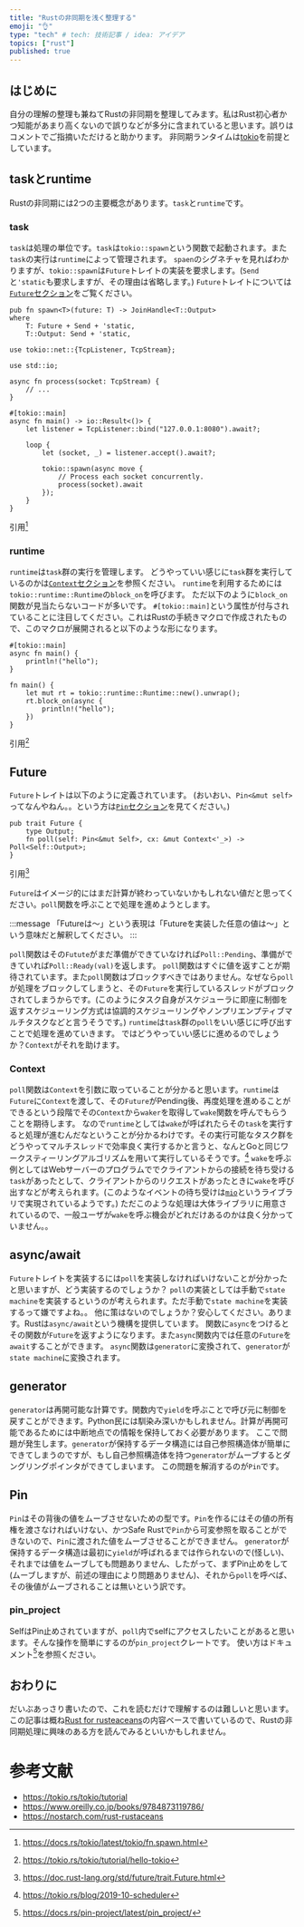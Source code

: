 ```yaml
---
title: "Rustの非同期を浅く整理する"
emoji: "👌"
type: "tech" # tech: 技術記事 / idea: アイデア
topics: ["rust"]
published: true 
---
```


## はじめに
自分の理解の整理も兼ねてRustの非同期を整理してみます。私はRust初心者かつ知能があまり高くないので誤りなどが多分に含まれていると思います。誤りはコメントでご指摘いただけると助かります。
非同期ランタイムは[tokio](https://tokio.rs/)を前提としています。

## taskとruntime
Rustの非同期には2つの主要概念があります。`task`と`runtime`です。

### task
`task`は処理の単位です。`task`は`tokio::spawn`という関数で起動されます。また`task`の実行は`runtime`によって管理されます。
`spaen`のシグネチャを見ればわかりますが、`tokio::spawn`は`Future`トレイトの実装を要求します。(`Send`と`'static`も要求しますが、その理由は省略します。)
`Future`トレイトについては[`Future`セクション](#future)をご覧ください。


```rust:spawnのシグネチャ
pub fn spawn<T>(future: T) -> JoinHandle<T::Output>
where
    T: Future + Send + 'static,
    T::Output: Send + 'static, 
```

```rust:spawnのコード例 
use tokio::net::{TcpListener, TcpStream};

use std::io;

async fn process(socket: TcpStream) {
    // ...
}

#[tokio::main]
async fn main() -> io::Result<()> {
    let listener = TcpListener::bind("127.0.0.1:8080").await?;

    loop {
        let (socket, _) = listener.accept().await?;

        tokio::spawn(async move {
            // Process each socket concurrently.
            process(socket).await
        });
    }
}
```
引用[^1]

### runtime
`runtime`は`task`群の実行を管理します。
どうやっていい感じに`task`群を実行しているのかは[`Context`セクション](#context)を参照ください。
`runtime`を利用するためには`tokio::runtime::Runtime`の`block_on`を呼びます。
ただ以下のように`block_on`関数が見当たらないコードが多いです。
`#[tokio::main]`という属性が付与されていることに注目してください。これはRustの手続きマクロで作成されたもので、このマクロが展開されると以下のような形になります。


```rust:展開前
#[tokio::main]
async fn main() {
    println!("hello");
}
```

```rust:展開後
fn main() {
    let mut rt = tokio::runtime::Runtime::new().unwrap();
    rt.block_on(async {
        println!("hello");
    })
}
```
引用[^2]



## Future
`Future`トレイトは以下のように定義されています。
(おいおい、`Pin<&mut self>`ってなんやねん。。という方は[`Pin`セクション](#pin)を見てください。)

```rust:Futureトレイト
pub trait Future {
    type Output;
    fn poll(self: Pin<&mut Self>, cx: &mut Context<'_>) -> Poll<Self::Output>;
}
```
引用[^4]

`Future`はイメージ的にはまだ計算が終わっていないかもしれない値だと思ってください。`poll`関数を呼ぶことで処理を進めようとします。

:::message
「Futureは～」という表現は「Futureを実装した任意の値は～」という意味だと解釈してください。
:::

`poll`関数はその`Futute`がまだ準備ができていなければ`Poll::Pending`、準備ができていれば`Poll::Ready(val)`を返します。
`poll`関数はすぐに値を返すことが期待されています。また`poll`関数はブロックすべきではありません。なぜなら`poll`が処理をブロックしてしまうと、その`Future`を実行しているスレッドがブロックされてしまうからです。(このようにタスク自身がスケジューラに即座に制御を返すスケジューリング方式は協調的スケジューリングやノンプリエンプティブマルチタスクなどと言うそうです。)
`runtime`は`task`群の`poll`をいい感じに呼び出すことで処理を進めていきます。
ではどうやっていい感じに進めるのでしょうか？`Context`がそれを助けます。

### Context
`poll`関数は`Context`を引数に取っていることが分かると思います。`runtime`は`Future`に`Context`を渡して、その`Future`がPending後、再度処理を進めることができるという段階でその`Context`から`waker`を取得して`wake`関数を呼んでもらうことを期待します。
なので`runtime`としては`wake`が呼ばれたらその`task`を実行すると処理が進むんだなということが分かるわけです。その実行可能なタスク群をどうやってマルチスレッドで効率良く実行するかと言うと、なんとGoと同じワークスティーリングアルゴリズムを用いて実行しているそうです。[^5]
`wake`を呼ぶ例としてはWebサーバーのプログラムででクライアントからの接続を待ち受ける`task`があったとして、クライアントからのリクエストがあったときに`wake`を呼び出すなどが考えられます。(このようなイベントの待ち受けは[`mio`](https://docs.rs/mio/latest/mio/)というライブラリで実現されているようです。)
ただこのような処理は大体ライブラリに用意されているので、一般ユーザが`wake`を呼ぶ機会がどれだけあるのかは良く分かっていません。。


## async/await
`Future`トレイトを実装するには`poll`を実装しなければいけないことが分かったと思いますが、どう実装するのでしょうか？
`poll`の実装としては手動で`state machine`を実装するというのが考えられます。ただ手動で`state machine`を実装するって嫌ですよね。。
他に策はないのでしょうか？安心してください。あります。Rustは`async/await`という機構を提供しています。
関数に`async`をつけるとその関数が`Future`を返すようになります。また`async`関数内では任意の`Future`を`await`することができます。
`async`関数は`generator`に変換されて、`generator`が`state machine`に変換されます。

## generator
`generator`は再開可能な計算です。関数内で`yield`を呼ぶことで呼び元に制御を戻すことができます。Python民には馴染み深いかもしれません。計算が再開可能であるためには中断地点での情報を保持しておく必要があります。
ここで問題が発生します。`generator`が保持するデータ構造には自己参照構造体が簡単にできてしまうのですが、もし自己参照構造体を持つ`generator`がムーブするとダングリングポインタができてしまいます。
この問題を解消するのが`Pin`です。

## Pin
`Pin`はその背後の値をムーブさせないための型です。`Pin`を作るにはその値の所有権を渡さなければいけない、かつSafe Rustで`Pin`から可変参照を取ることができないので、`Pin`に渡された値をムーブさせることができません。
`generator`が保持するデータ構造は最初に`yield`が呼ばれるまでは作られないので(怪しい)、それまでは値をムーブしても問題ありません、したがって、まずPin止めをして(ムーブしますが、前述の理由により問題ありません)、それから`poll`を呼べば、その後値がムーブされることは無いという訳です。

### pin_project
SelfはPin止めされていますが、`poll`内でselfにアクセスしたいことがあると思います。そんな操作を簡単にするのが`pin_project`クレートです。
使い方はドキュメント[^3]を参照ください。

## おわりに
だいぶあっさり書いたので、これを読むだけで理解するのは難しいと思います。
この記事は概ね[Rust for rusteaceans](https://nostarch.com/rust-rustaceans)の内容ベースで書いているので、Rustの非同期処理に興味のある方を読んでみるといいかもしれません。

# 参考文献

- https://tokio.rs/tokio/tutorial
- https://www.oreilly.co.jp/books/9784873119786/
- https://nostarch.com/rust-rustaceans


[^1]:https://docs.rs/tokio/latest/tokio/fn.spawn.html
[^2]:https://tokio.rs/tokio/tutorial/hello-tokio
[^3]:https://docs.rs/pin-project/latest/pin_project/
[^4]:https://doc.rust-lang.org/std/future/trait.Future.html
[^5]:https://tokio.rs/blog/2019-10-scheduler